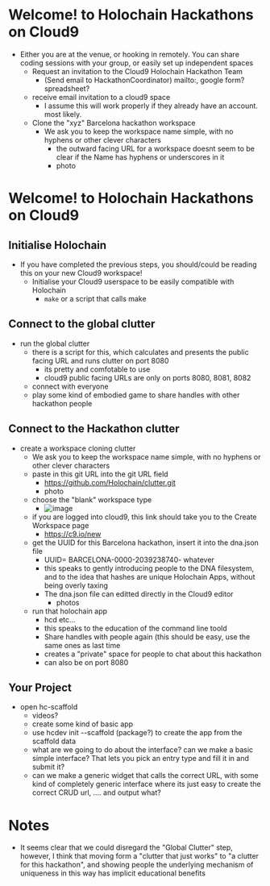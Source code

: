 # Welcome! to Holochain Hackathons on Cloud9
* Either you are at the venue, or hooking in remotely. You can share coding sessions with your group, or easily set up independent spaces
  * Request an invitation to the Cloud9 Holochain Hackathon Team
    * (Send email to HackathonCoordinator) mailto:, google form? spreadsheet?
  * receive email invitation to a cloud9 space 
    * I assume this will work properly if they already have an account. most likely.
  * Clone the "xyz" Barcelona hackathon workspace
    * We ask you to keep the workspace name simple, with no hyphens or other clever characters
      * the outward facing URL for a workspace doesnt seem to be clear if the Name has hyphens or underscores in it
      * photo

# Welcome! to Holochain Hackathons on Cloud9
## Initialise Holochain
* If you have completed the previous steps, you should/could be reading this on your new Cloud9 workspace!
  * Initialise your Cloud9 userspace to be easily compatible with Holochain
    * `make` or a script that calls make
## Connect to the global clutter
  * run the global clutter
    * there is a script for this, which calculates and presents the public facing URL and runs clutter on port 8080
      * its pretty and comfotable to use
      * cloud9 public facing URLs are only on ports 8080, 8081, 8082
    * connect with everyone
    * play some kind of embodied game to share handles with other hackathon people
## Connect to the Hackathon clutter
  * create a workspace cloning clutter
    * We ask you to keep the workspace name simple, with no hyphens or other clever characters
    * paste in this git URL into the git URL field
      * https://github.com/Holochain/clutter.git
      * photo
    * choose the "blank" workspace type
      * ![image](https://user-images.githubusercontent.com/239550/32902769-259a7ece-caa8-11e7-964e-087d3d524023.png)
    * if you are logged into cloud9, this link should take you to the Create Workspace page
      * https://c9.io/new
    * get the UUID for this Barcelona hackathon, insert it into the dna.json file
      * UUID= BARCELONA-0000-2039238740- whatever
      * this speaks to gently introducing people to the DNA filesystem, and to the idea that hashes are unique Holochain Apps, without being overly taxing
      * The dna.json file can editted directly in the Cloud9 editor
        * photos
    * run that holochain app
      * hcd etc...
      * this speaks to the education of the command line toold
      * Share handles with people again (this should be easy, use the same ones as last time
      * creates a "private" space for people to chat about this hackathon
      * can also be on port 8080
## Your Project
  * open hc-scaffold
    * videos?
    * create some kind of basic app
    * use hcdev init --scaffold (package?) to create the app from the scaffold data
    * what are we going to do about the interface? can we make a basic simple interface? That lets you pick an entry type and fill it in and submit it?
    * can we make a generic widget that calls the correct URL, with some kind of completely generic interface where its just easy to create the correct CRUD url, .... and output what?


# Notes
* It seems clear that we could disregard the "Global Clutter" step, however, I think that moving form a "clutter that just works" to "a clutter for this hackathon", and showing people the underlying mechanism of uniqueness in this way has implicit educational benefits
